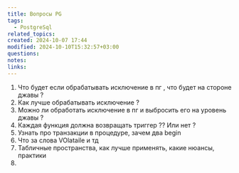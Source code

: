 ```yaml
---
title: Вопросы PG
tags:
  - PostgreSql
related_topics: 
created: 2024-10-07 17:44
modified: 2024-10-10T15:32:57+03:00
questions: 
notes: 
links: 
---
```


1) Что будет если обрабатывать исключение в пг , что будет на стороне джавы ?
2) Как лучше обрабатывать исключение ?
3) Можно ли обработать исключение в пг и выбросить его на уровень джавы ?
4) Каждая функция должна возвращать триггер ?? Или нет ?
5) Узнать про транзакции в процедуре, зачем два begin 
6) Что за слова VOlataile и тд
7) Табличные пространства, как лучше применять, какие нюансы, практики
8) 